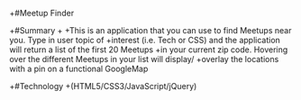 +#Meetup Finder




+#Summary
 +
 +This is an application that you can use to find Meetups near you. Type in user topic of
 +interest (i.e. Tech or CSS) and the application will return a list of the first 20 Meetups
 +in your current zip code. Hovering over the different Meetups in your list will display/
 +overlay the locations with a pin on a functional GoogleMap

+#Technology
+(HTML5/CSS3/JavaScript/jQuery)